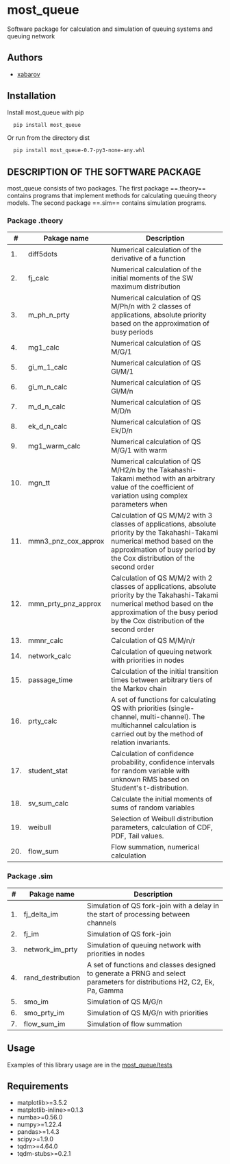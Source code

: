 # most_queue
Software package for calculation and simulation of queuing systems and queuing network

## Authors
- [xabarov](https://github.com/xabarov)

## Installation
Install most_queue with pip
```bash
  pip install most_queue
```
Or run from the directory dist
```bash
  pip install most_queue-0.7-py3-none-any.whl
```
## DESCRIPTION OF THE SOFTWARE PACKAGE
most_queue consists of two packages. The first package ==.theory== contains programs that implement methods for calculating queuing theory models. The second package ==.sim== contains simulation programs. 
### Package .theory
| #  | Pakage name | Description |
| ------------- | ------------- |------------- |
| 1. | diff5dots  | Numerical calculation of the derivative of a function |
| 2.  | fj_calc | Numerical calculation of the initial moments of the SW maximum distribution  | 
| 3.  | m_ph_n_prty | Numerical calculation of QS M/Ph/n with 2 classes of applications, absolute priority based on the approximation of busy periods |
| 4.  | mg1_calc | Numerical calculation of QS M/G/1 |
| 5.  | gi_m_1_calc | Numerical calculation of QS GI/M/1 |
| 6.  | gi_m_n_calc | Numerical calculation of QS GI/M/n |
| 7.  | m_d_n_calc | Numerical calculation of QS M/D/n |
| 8.  | ek_d_n_calc | Numerical calculation of QS Ek/D/n |
| 9.  | mg1_warm_calc | Numerical calculation of QS M/G/1 with warm |
| 10.  | mgn_tt | Numerical calculation of QS M/H2/n by the Takahashi-Takami method with an arbitrary value of the coefficient of variation using complex parameters when | approximating the service time by the H2 distribution |
| 11.  | mmn3_pnz_cox_approx | Calculation of QS M/M/2 with 3 classes of applications, absolute priority by the Takahashi-Takami numerical method based on the approximation of busy period by the Cox distribution of the second order |
| 12.  | mmn_prty_pnz_approx | Calculation of QS M/M/2 with 2 classes of applications, absolute priority by the Takahashi-Takami numerical method based on the approximation of the busy period by the Cox distribution of the second order |
| 13.  | mmnr_calc | Calculation of QS M/M/n/r |
| 14.  | network_calc | Calculation of queuing network with priorities in nodes |
| 15.  | passage_time | Calculation of the initial transition times between arbitrary tiers of the Markov chain |
| 16.  | prty_calc | A set of functions for calculating QS with priorities (single-channel, multi-channel). The multichannel calculation is carried out by the method of relation invariants.|
| 17.  | student_stat | Calculation of confidence probability, confidence intervals for random variable with unknown RMS based on Student's t-distribution. |
| 18.  | sv_sum_calc | Calculate the initial moments of sums of random variables |
| 19.  | weibull | Selection of Weibull distribution parameters, calculation of CDF, PDF, Tail values. |
| 20.  | flow_sum | Flow summation, numerical calculation |
### Package .sim
| #  | Pakage name | Description |
| ------------- | ------------- |------------- |
| 1.  | fj_delta_im | Simulation of QS fork-join with a delay in the start of processing between channels | 
| 2.  | fj_im | Simulation of QS fork-join | 
| 3.  | network_im_prty | Simulation of queuing network with priorities in nodes | 
| 4.  | rand_destribution | A set of functions and classes designed to generate a PRNG and select parameters for distributions H2, C2, Ek, Pa, Gamma | 
| 5.  | smo_im | Simulation of QS M/G/n | 
| 6.  | smo_prty_im | Simulation of QS M/G/n with priorities  | 
| 7.  | flow_sum_im  | Simulation of flow summation | 

## Usage
Examples of this library usage are in the [most_queue/tests](https://github.com/xabarov/mps/tree/main/most_queue/tests)

## Requirements
* matplotlib>=3.5.2
* matplotlib-inline>=0.1.3
* numba>=0.56.0
* numpy>=1.22.4
* pandas>=1.4.3
* scipy>=1.9.0
* tqdm>=4.64.0
* tqdm-stubs>=0.2.1






